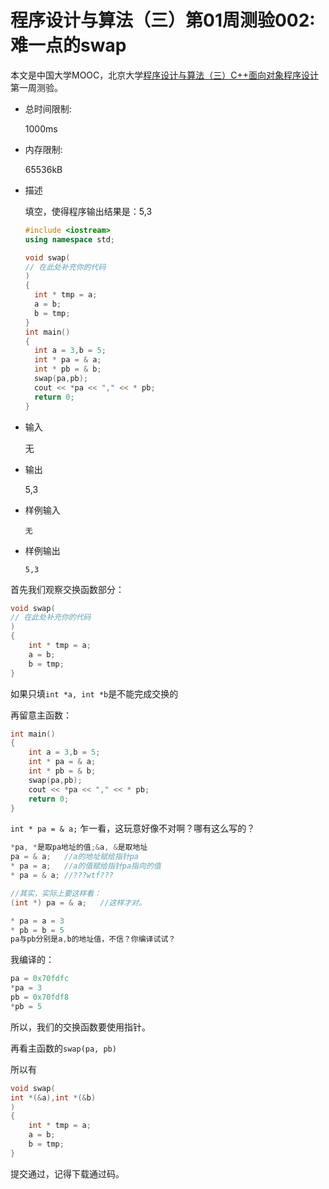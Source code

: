 # 程序设计与算法（三）第01周测验002:难一点的swap

本文是中国大学MOOC，北京大学[程序设计与算法（三）C++面向对象程序设计](https://www.icourse163.org/learn/PKU-1002029030#/learn/announce)第一周测验。

- 总时间限制: 

  1000ms

- 内存限制: 

  65536kB

- 描述

  填空，使得程序输出结果是：5,3

  ```cpp
  #include <iostream>
  using namespace std;
  
  void swap(
  // 在此处补充你的代码
  )
  {
  	int * tmp = a;
  	a = b;
  	b = tmp;
  }
  int main()
  {
  	int a = 3,b = 5;
  	int * pa = & a;
  	int * pb = & b;
  	swap(pa,pb);
  	cout << *pa << "," << * pb;
  	return 0;
  }
  ```

  

- 输入

  无

- 输出

  5,3

- 样例输入

  `无`

- 样例输出

  `5,3`

首先我们观察交换函数部分：

```cpp
void swap(
// 在此处补充你的代码
)
{
	int * tmp = a;
	a = b;
	b = tmp;
}
```

如果只填`int *a, int *b`是不能完成交换的

再留意主函数：

```cpp
int main()
{
	int a = 3,b = 5;
	int * pa = & a;
	int * pb = & b;
	swap(pa,pb);
	cout << *pa << "," << * pb;
	return 0;
}
```



`int * pa = & a;` 乍一看，这玩意好像不对啊？哪有这么写的？

```cpp
*pa, *是取pa地址的值;&a, &是取地址
pa = & a;	//a的地址赋给指针pa
* pa = a;	//a的值赋给指针pa指向的值
* pa = & a;	//???wtf???

//其实，实际上要这样看：
(int *) pa = & a;	//这样才对。
```



```cpp
* pa = a = 3
* pb = b = 5
pa与pb分别是a,b的地址值，不信？你编译试试？
```

我编译的：

```cpp
pa = 0x70fdfc
*pa = 3
pb = 0x70fdf8
*pb = 5
```



所以，我们的交换函数要使用指针。

再看主函数的`swap(pa, pb)`

所以有

```cpp
void swap(
int *(&a),int *(&b)
)
{
	int * tmp = a;
	a = b;
	b = tmp;
}
```

提交通过，记得下载通过码。